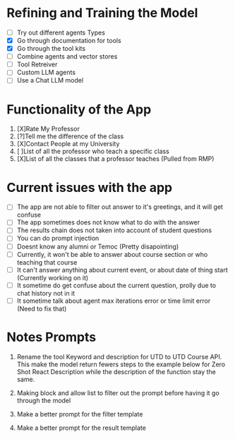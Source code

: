 
# Refining and Training the Model

- [ ] Try out different agents Types
- [X] Go through documentation for tools
- [X] Go through the tool kits
- [ ] Combine agents and vector stores
- [ ] Tool Retreiver
- [ ] Custom LLM agents
- [ ] Use a Chat LLM model

# Functionality of the App

1. [X]Rate My Professor
2. [?]Tell me the difference of the class
3. [X]Contact People at my University
4. [ ]List of all the professor who teach a specific class
5. [X]List of all the classes that a professor teaches (Pulled from RMP)

# Current issues with the app

- [ ] The app are not able to filter out answer to it's greetings, and it will get confuse
- [ ] The app sometimes does not know what to do with the answer
- [ ] The results chain does not taken into account of student questions
- [ ] You can do prompt injection
- [ ] Doesnt know any alumni or Temoc (Pretty disapointing)
- [ ] Currently, it won't be able to answer about course section or who teaching that course
- [ ] It can't answer anything about current event, or about date of thing start (Currently working on it)
- [ ] It sometime do get confuse about the current question, prolly due to chat history not in it
- [ ] It sometime talk about agent max iterations error or time limit error (Need to fix that)

# Notes Prompts

1. Rename the tool Keyword and description for UTD to UTD Course API. This make the model return fewers steps to the example below for Zero Shot React Description  while the description of the function stay the same.

2. Making block and allow list to filter out the prompt before having it go through the model

3. Make a better prompt for the filter template

4. Make a better prompt for the result template
